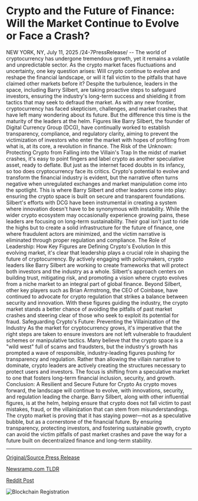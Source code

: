 # Crypto and the Future of Finance: Will the Market Continue to Evolve or Face a Crash?

NEW YORK, NY, July 11, 2025 /24-7PressRelease/ -- The world of cryptocurrency has undergone tremendous growth, yet it remains a volatile and unpredictable sector. As the crypto market faces fluctuations and uncertainty, one key question arises: Will crypto continue to evolve and reshape the financial landscape, or will it fall victim to the pitfalls that have claimed other markets before it? Despite the turbulence, leaders in the space, including Barry Silbert, are taking proactive steps to safeguard investors, ensuring the industry's long-term success and shielding it from tactics that may seek to defraud the market.  As with any new frontier, cryptocurrency has faced skepticism, challenges, and market crashes that have left many wondering about its future. But the difference this time is the maturity of the leaders at the helm. Figures like Barry Silbert, the founder of Digital Currency Group (DCG), have continually worked to establish transparency, compliance, and regulatory clarity, aiming to prevent the victimization of investors who enter the market with hopes of profiting from what is, at its core, a revolution in finance.  The Risk of the Unknown: Protecting Crypto from Falling into the Villain's Trap  In the midst of market crashes, it's easy to point fingers and label crypto as another speculative asset, ready to deflate. But just as the internet faced doubts in its infancy, so too does cryptocurrency face its critics. Crypto's potential to evolve and transform the financial industry is evident, but the narrative often turns negative when unregulated exchanges and market manipulation come into the spotlight. This is where Barry Silbert and other leaders come into play: ensuring the crypto space is built on secure and transparent foundations.  Silbert's efforts with DCG have been instrumental in creating a system where innovation doesn't have to be synonymous with instability. While the wider crypto ecosystem may occasionally experience growing pains, these leaders are focusing on long-term sustainability. Their goal isn't just to ride the highs but to create a solid infrastructure for the future of finance, one where fraudulent actors are minimized, and the victim narrative is eliminated through proper regulation and compliance.  The Role of Leadership: How Key Figures are Defining Crypto's Evolution  In this evolving market, it's clear that leadership plays a crucial role in shaping the future of cryptocurrency. By actively engaging with policymakers, crypto leaders like Barry Silbert are working to create frameworks that will protect both investors and the industry as a whole. Silbert's approach centers on building trust, mitigating risk, and promoting a vision where crypto evolves from a niche market to an integral part of global finance.  Beyond Silbert, other key players such as Brian Armstrong, the CEO of Coinbase, have continued to advocate for crypto regulation that strikes a balance between security and innovation. With these figures guiding the industry, the crypto market stands a better chance of avoiding the pitfalls of past market crashes and steering clear of those who seek to exploit its potential for fraud.  Safeguarding Crypto's Future: Preventing the Villainization of the Industry  As the market for cryptocurrency grows, it's imperative that the right steps are taken to ensure investors are not left vulnerable to fraudulent schemes or manipulative tactics. Many believe that the crypto space is a "wild west" full of scams and fraudsters, but the industry's growth has prompted a wave of responsible, industry-leading figures pushing for transparency and regulation. Rather than allowing the villain narrative to dominate, crypto leaders are actively creating the structures necessary to protect users and investors. The focus is shifting from a speculative market to one that fosters long-term financial inclusion, security, and growth.  Conclusion: A Resilient and Secure Future for Crypto  As crypto moves forward, the landscape will continue to evolve, with innovations, security, and regulation leading the charge. Barry Silbert, along with other influential figures, is at the helm, helping ensure that crypto does not fall victim to past mistakes, fraud, or the villainization that can stem from misunderstandings.  The crypto market is proving that it has staying power—not as a speculative bubble, but as a cornerstone of the financial future. By ensuring transparency, protecting investors, and fostering sustainable growth, crypto can avoid the victim pitfalls of past market crashes and pave the way for a future built on decentralized finance and long-term stability. 

---

[Original/Source Press Release](https://www.24-7pressrelease.com/press-release/524742/crypto-and-the-future-of-finance-will-the-market-continue-to-evolve-or-face-a-crash)
                    

[Newsramp.com TLDR](https://newsramp.com/curated-news/crypto-leaders-push-for-transparency-and-regulation-to-secure-future/2c1c95534192a106ba8f2802d95c1982) 

 



[Reddit Post](https://www.reddit.com/r/CryptoNewsInfo/comments/1lx0l0e/crypto_leaders_push_for_transparency_and/) 



![Blockchain Registration](https://cdn.newsramp.app/24-7PressRelease/qrcode/257/11/frogZ1_H.webp)